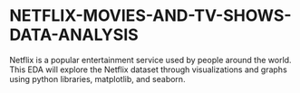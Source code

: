 # NETFLIX-MOVIES-AND-TV-SHOWS-DATA-ANALYSIS
Netflix is a popular entertainment service used by people around the world. This EDA will explore the Netflix dataset through visualizations and graphs using python libraries, matplotlib, and seaborn.
